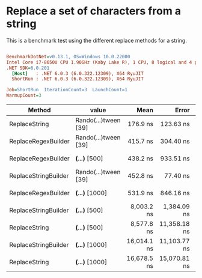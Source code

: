 # Replace a set of characters from a string

This is a benchmark test using the different replace methods for a string.

``` ini

BenchmarkDotNet=v0.13.1, OS=Windows 10.0.22000
Intel Core i7-8650U CPU 1.90GHz (Kaby Lake R), 1 CPU, 8 logical and 4 physical cores
.NET SDK=6.0.201
  [Host]   : .NET 6.0.3 (6.0.322.12309), X64 RyuJIT
  ShortRun : .NET 6.0.3 (6.0.322.12309), X64 RyuJIT

Job=ShortRun  IterationCount=3  LaunchCount=1  
WarmupCount=3  

```
|               Method |                value |        Mean |        Error |    StdDev |    StdErr |         Min |          Q1 |      Median |          Q3 |         Max |        Op/s |  Gen 0 | Allocated |
|--------------------- |--------------------- |------------:|-------------:|----------:|----------:|------------:|------------:|------------:|------------:|------------:|------------:|-------:|----------:|
|        ReplaceString | Rando(...)tween [39] |    176.9 ns |    123.63 ns |   6.78 ns |   3.91 ns |    169.6 ns |    173.8 ns |    178.1 ns |    180.5 ns |    182.9 ns | 5,654,034.6 | 0.0229 |      96 B |
|  ReplaceRegexBuilder | Rando(...)tween [39] |    415.7 ns |    304.40 ns |  16.69 ns |   9.63 ns |    397.6 ns |    408.3 ns |    419.0 ns |    424.7 ns |    430.5 ns | 2,405,672.7 |      - |         - |
|  ReplaceRegexBuilder |  ****(...)**** [500] |    438.2 ns |    933.51 ns |  51.17 ns |  29.54 ns |    406.3 ns |    408.7 ns |    411.0 ns |    454.1 ns |    497.2 ns | 2,282,191.9 |      - |         - |
| ReplaceStringBuilder | Rando(...)tween [39] |    452.8 ns |     77.40 ns |   4.24 ns |   2.45 ns |    448.3 ns |    450.9 ns |    453.5 ns |    455.1 ns |    456.7 ns | 2,208,351.1 | 0.0706 |     296 B |
|  ReplaceRegexBuilder | ****(...)**** [1000] |    531.9 ns |    846.16 ns |  46.38 ns |  26.78 ns |    487.3 ns |    507.9 ns |    528.6 ns |    554.2 ns |    579.8 ns | 1,880,115.8 |      - |         - |
| ReplaceStringBuilder |  ****(...)**** [500] |  8,003.2 ns |  1,384.09 ns |  75.87 ns |  43.80 ns |  7,915.9 ns |  7,978.5 ns |  8,041.0 ns |  8,046.9 ns |  8,052.8 ns |   124,949.3 | 2.2583 |   9,456 B |
|        ReplaceString |  ****(...)**** [500] |  8,577.8 ns | 11,358.18 ns | 622.58 ns | 359.45 ns |  7,974.1 ns |  8,257.8 ns |  8,541.6 ns |  8,879.6 ns |  9,217.7 ns |   116,580.1 |      - |      24 B |
| ReplaceStringBuilder | ****(...)**** [1000] | 16,014.1 ns | 11,103.77 ns | 608.63 ns | 351.40 ns | 15,446.6 ns | 15,692.7 ns | 15,938.9 ns | 16,297.9 ns | 16,656.9 ns |    62,444.9 | 3.5095 |  14,712 B |
|        ReplaceString | ****(...)**** [1000] | 16,678.5 ns | 15,070.81 ns | 826.08 ns | 476.94 ns | 16,000.2 ns | 16,218.5 ns | 16,436.7 ns | 17,017.6 ns | 17,598.5 ns |    59,957.5 |      - |      24 B |
